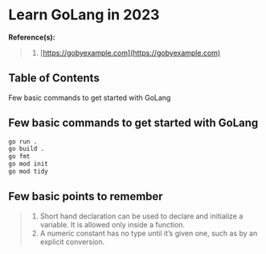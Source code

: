 # Learn GoLang in 2023

**Reference(s):**

> 1. [https://gobyexample.com](https://gobyexample.com)

## Table of Contents

Few basic commands to get started with GoLang

## Few basic commands to get started with GoLang

```bash
go run .
go build .
go fmt
go mod init
go mod tidy

```

## Few basic points to remember

> 1. Short hand declaration can be used to declare and initialize a variable. It is allowed only inside a function.
> 1. A numeric constant has no type until it’s given one, such as by an explicit conversion.
